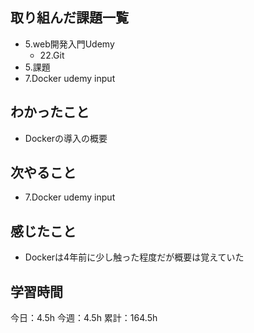 ## 取り組んだ課題一覧
- 5.web開発入門Udemy
  - 22.Git
- 5.課題
- 7.Docker udemy input

## わかったこと
- Dockerの導入の概要

## 次やること
- 7.Docker udemy input

## 感じたこと
- Dockerは4年前に少し触った程度だが概要は覚えていた


## 学習時間

今日：4.5h
今週：4.5h
累計：164.5h
